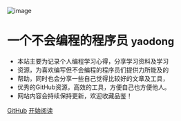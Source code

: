 <!-- _coverpage.md  首页封面 -->
![image](/images/logpage.gif)
<!-- 标题 -->
<!-- # docsify <small>3.5</small> -->
# 一个不会编程的程序员 <small>yaodong</small>

<!--  -->

- 本站主要为记录个人编程学习心得，分享学习资料及学习
- 资源，为喜欢编写但不会编程的程序员们提供力所能及的
- 帮助，同时也会分享一些自己觉得比较好的文章及工具，
- 优秀的GitHub资源，高效的工具，方便自己也方便他人。
- 网站内容会持续保持更新，欢迎收藏品鉴！


<!-- <span id="busuanzi_container_site_pv" style='display:inline'>
    👀 本站总访问量：<span id="busuanzi_value_site_pv"></span> 次
</span>
<span id="busuanzi_container_site_uv" style='display:inline'>
    | 🚴‍♂️ 本站总访客数：<span id="busuanzi_value_site_uv"></span> 人
</span> -->


<!-- 按钮 -->
[GitHub](https://github.com/yaodong1215)
[开始阅读](GitHub/README)